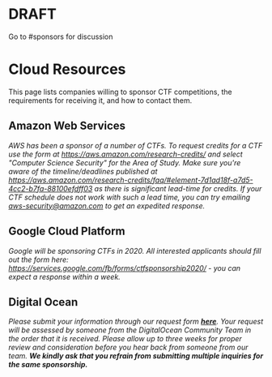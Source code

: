# DRAFT
Go to #sponsors for discussion

# Cloud Resources
This page lists companies willing to sponsor CTF competitions, the requirements for receiving it, and how to contact them.

## Amazon Web Services

*AWS has been a sponsor of a number of CTFs. To request credits for a CTF use the form at https://aws.amazon.com/research-credits/ and select "Computer Science Security" for the Area of Study. Make sure you're aware of the timeline/deadlines published at https://aws.amazon.com/research-credits/faq/#element-7d1ad18f-a7d5-4cc2-b7fa-88100efdff03 as there is significant lead-time for credits.
If your CTF schedule does not work with such a lead time, you can try emailing aws-security@amazon.com to get an expedited response.*

## Google Cloud Platform

*Google will be sponsoring CTFs in 2020. All interested applicants should fill out the form here: https://services.google.com/fb/forms/ctfsponsorship2020/ - you can expect a response within a week.*

## Digital Ocean
*Please submit your information through our request form **[here](https://goo.gl/forms/o3lArqe60vfnly3A2)**. Your request will be assessed by someone from the DigitalOcean Community Team in the order that it is received. Please allow up to three weeks for proper review and consideration before you hear back from someone from our team. **We kindly ask that you refrain from submitting multiple inquiries for the same sponsorship.***

